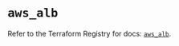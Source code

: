 # `aws_alb`

Refer to the Terraform Registry for docs: [`aws_alb`](https://registry.terraform.io/providers/hashicorp/aws/5.56.1/docs/resources/alb).
